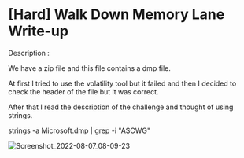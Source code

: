 # [Hard] Walk Down Memory Lane Write-up
Description : 

We have a zip file and this file contains a dmp file.


At first I tried to use the volatility tool but it failed and then I decided to check the header of the file but it was correct. 

After that I read the description of the challenge and thought of using strings.

strings -a Microsoft.dmp | grep -i "ASCWG"

![Screenshot_2022-08-07_08-09-23](https://user-images.githubusercontent.com/80649768/183290698-9b17f234-105b-40be-9d3d-eb40b84c89e6.png)
